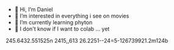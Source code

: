 - 👋 Hi, I’m Daniel
- 👀 I’m interested in everything i see on movies 
- 🌱 I’m currently learning phyton 
- 💞️ I don't know if I want to colab ... yet 

<!---
Y4-092/Y4-092 is a ✨ special ✨ repository because its `README.md` (this file) appears on your GitHub profile.
You can click the Preview link to take a look at your changes.
--->
245.6432.551525n 2415,,613 26.2251--24=5-126739921.2m124b 
